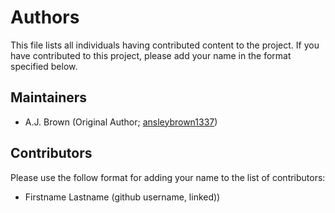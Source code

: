 # Authors
This file lists all individuals having contributed content to the project. If you have contributed to this project, please add your name in the format specified below.

## Maintainers
- A.J. Brown (Original Author; [ansleybrown1337](https://github.com/ansleybrown1337))

## Contributors
Please use the follow format for adding your name to the list of contributors:
- Firstname Lastname (github username, linked))
